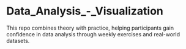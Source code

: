 # Data_Analysis_-_Visualization
This repo combines theory with practice, helping participants gain confidence in data analysis through weekly exercises and real-world datasets.
